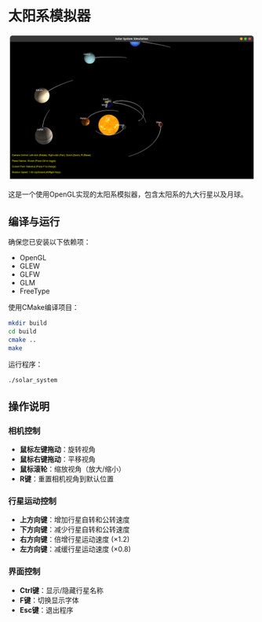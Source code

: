 # 太阳系模拟器

![solorsys](assets/scene.png)

这是一个使用OpenGL实现的太阳系模拟器，包含太阳系的九大行星以及月球。

## 编译与运行

确保您已安装以下依赖项：
- OpenGL
- GLEW
- GLFW
- GLM
- FreeType

使用CMake编译项目：

```bash
mkdir build
cd build
cmake ..
make
```

运行程序：

```bash
./solar_system
```

## 操作说明

### 相机控制
- **鼠标左键拖动**：旋转视角
- **鼠标右键拖动**：平移视角
- **鼠标滚轮**：缩放视角（放大/缩小）
- **R键**：重置相机视角到默认位置

### 行星运动控制
- **上方向键**：增加行星自转和公转速度
- **下方向键**：减少行星自转和公转速度
- **右方向键**：倍增行星运动速度 (×1.2)
- **左方向键**：减缓行星运动速度 (×0.8)

### 界面控制
- **Ctrl键**：显示/隐藏行星名称
- **F键**：切换显示字体
- **Esc键**：退出程序